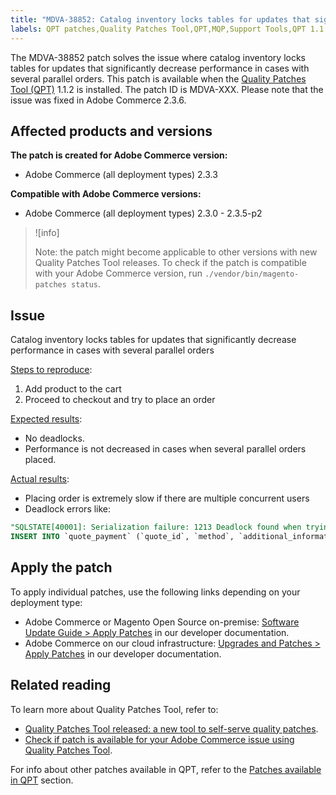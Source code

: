 ```yaml
---
title: "MDVA-38852: Catalog inventory locks tables for updates that significantly decrease performance in cases with several parallel orders"
labels: QPT patches,Quality Patches Tool,QPT,MQP,Support Tools,QPT 1.1.2,Magento,Adobe Commerce,on-premise,cloud infrastructure,catalog inventory,tables,performance,parallel orders,2.3.0,2.3.1,2.3.2,2.3.3,2.3.2-p2,2.3.4,2.3.3-p1,2.3.5,2.3.4-p2,2.3.5-p1,2.3.5-p2,
---
```


The MDVA-38852 patch solves the issue where catalog inventory locks tables for updates that significantly decrease performance in cases with several parallel orders. This patch is available when the [Quality Patches Tool (QPT)](https://support.magento.com/hc/en-us/articles/360047139492) 1.1.2 is installed. The patch ID is MDVA-XXX. Please note that the issue was fixed in Adobe Commerce 2.3.6.

## Affected products and versions

**The patch is created for Adobe Commerce version:**

* Adobe Commerce (all deployment types) 2.3.3

**Compatible with Adobe Commerce versions:**

* Adobe Commerce (all deployment types) 2.3.0 - 2.3.5-p2

>![info]
>
>Note: the patch might become applicable to other versions with new Quality Patches Tool releases. To check if the patch is compatible with your Adobe Commerce version, run `./vendor/bin/magento-patches status`.

## Issue

Catalog inventory locks tables for updates that significantly decrease performance in cases with several parallel orders

<ins>Steps to reproduce</ins>:

1. Add product to the cart
1. Proceed to checkout and try to place an order

<ins>Expected results</ins>:

* No deadlocks.
* Performance is not decreased in cases when several parallel orders placed.

<ins>Actual results</ins>:

* Placing order is extremely slow if there are multiple concurrent users
* Deadlock errors like:
```SQL
"SQLSTATE[40001]: Serialization failure: 1213 Deadlock found when trying to get lock; try restarting transaction, query was:
INSERT INTO `quote_payment` (`quote_id`, `method`, `additional_information`) VALUES (?, ?, ?)"
```
## Apply the patch

To apply individual patches, use the following links depending on your deployment type:	 

* Adobe Commerce or Magento Open Source on-premise: [Software Update Guide > Apply Patches](https://devdocs.magento.com/guides/v2.4/comp-mgr/patching/mqp.html) in our developer documentation.
* Adobe Commerce on our cloud infrastructure: [Upgrades and Patches > Apply Patches](https://devdocs.magento.com/cloud/project/project-patch.html) in our developer documentation.

## Related reading

To learn more about Quality Patches Tool, refer to:

* [Quality Patches Tool released: a new tool to self-serve quality patches](https://support.magento.com/hc/en-us/articles/360047139492).
* [Check if patch is available for your Adobe Commerce issue using Quality Patches Tool](https://support.magento.com/hc/en-us/articles/360047125252).

For info about other patches available in QPT, refer to the [Patches available in QPT](https://support.magento.com/hc/en-us/sections/360010506631-Patches-available-in-MQP-tool-) section.
